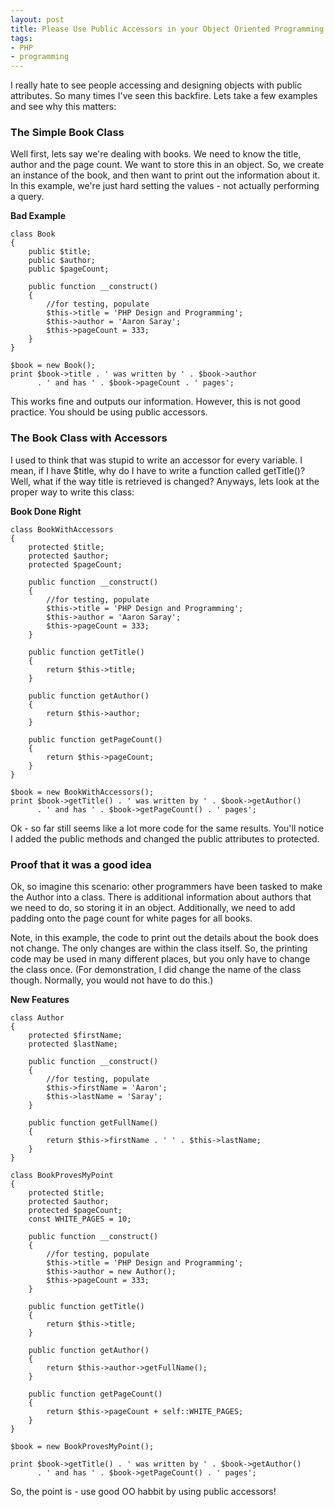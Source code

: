 ```yaml
---
layout: post
title: Please Use Public Accessors in your Object Oriented Programming
tags:
- PHP
- programming
---
```


I really hate to see people accessing and designing objects with public attributes.  So many times I've seen this backfire.  Lets take a few examples and see why this matters:

### The Simple Book Class

Well first, lets say we're dealing with books.  We need to know the title, author and the page count.  We want to store this in an object.  So, we create an instance of the book, and then want to print out the information about it.  In this example, we're just hard setting the values - not actually performing a query.

**Bad Example**

```php?start_inline=1
class Book
{
    public $title;
    public $author;
    public $pageCount;

    public function __construct()
    {
        //for testing, populate
        $this->title = 'PHP Design and Programming';
        $this->author = 'Aaron Saray';
        $this->pageCount = 333;
    }
}

$book = new Book();
print $book->title . ' was written by ' . $book->author
      . ' and has ' . $book->pageCount . ' pages';
```

This works fine and outputs our information.  However, this is not good practice.  You should be using public accessors.

### The Book Class with Accessors

I used to think that was stupid to write an accessor for every variable.  I mean, if I have $title, why do I have to write a function called getTitle()?  Well, what if the way title is retrieved is changed?  Anyways, lets look at the proper way to write this class:

**Book Done Right**

```php?start_inline=1
class BookWithAccessors
{
    protected $title;
    protected $author;
    protected $pageCount;

    public function __construct()
    {
        //for testing, populate
        $this->title = 'PHP Design and Programming';
        $this->author = 'Aaron Saray';
        $this->pageCount = 333;
    }

    public function getTitle()
    {
        return $this->title;
    }

    public function getAuthor()
    {
        return $this->author;
    }

    public function getPageCount()
    {
        return $this->pageCount;
    }
}

$book = new BookWithAccessors();
print $book->getTitle() . ' was written by ' . $book->getAuthor()
      . ' and has ' . $book->getPageCount() . ' pages';
```

Ok - so far still seems like a lot more code for the same results.  You'll notice I added the public methods and changed the public attributes to protected.

### Proof that it was a good idea

Ok, so imagine this scenario:  other programmers have been tasked to make the Author into a class.  There is additional information about authors that we need to do, so storing it in an object.  Additionally, we need to add padding onto the page count for white pages for all books.

Note, in this example, the code to print out the details about the book does not change.  The only changes are within the class itself.  So, the printing code may be used in many different places, but you only have to change the class once.  (For demonstration, I did change the name of the class though. Normally, you would not have to do this.)

**New Features**

```php?start_inline=1
class Author
{
    protected $firstName;
    protected $lastName;

    public function __construct()
    {
        //for testing, populate
        $this->firstName = 'Aaron';
        $this->lastName = 'Saray';
    }

    public function getFullName()
    {
        return $this->firstName . ' ' . $this->lastName;
    }
}

class BookProvesMyPoint
{
    protected $title;
    protected $author;
    protected $pageCount;
    const WHITE_PAGES = 10;

    public function __construct()
    {
        //for testing, populate
        $this->title = 'PHP Design and Programming';
        $this->author = new Author();
        $this->pageCount = 333;
    }

    public function getTitle()
    {
        return $this->title;
    }

    public function getAuthor()
    {
        return $this->author->getFullName();
    }

    public function getPageCount()
    {
        return $this->pageCount + self::WHITE_PAGES;
    }
}

$book = new BookProvesMyPoint();

print $book->getTitle() . ' was written by ' . $book->getAuthor()
      . ' and has ' . $book->getPageCount() . ' pages';
```

So, the point is - use good OO habbit by using public accessors!
